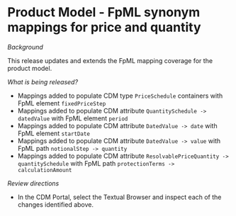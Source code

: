 # Product Model - FpML synonym mappings for price and quantity

_Background_

This release updates and extends the FpML mapping coverage for the product model.

_What is being released?_

* Mappings added to populate CDM type `PriceSchedule` containers with FpML element `fixedPriceStep`
* Mappings added to populate CDM attribute `QuantitySchedule -> datedValue` with FpML element `period`
* Mappings added to populate CDM attribute `DatedValue -> date` with FpML element `startDate`
* Mappings added to populate CDM attribute `DatedValue -> value` with FpML path `notionalStep -> quantity`
* Mappings added to populate CDM attribute `ResolvablePriceQuantity -> quantitySchedule` with FpML path `protectionTerms -> calculationAmount`

_Review directions_

* In the CDM Portal, select the Textual Browser and inspect each of the changes identified above.

